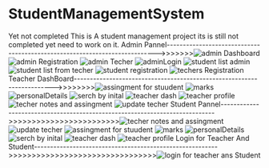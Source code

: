 # StudentManagementSystem
Yet  not completed
This is A student management project its is still not completed yet need to work on it.
Admin Pannel--------------------------------------------------------------------------->>>>>>>![admin  Dashboard](https://user-images.githubusercontent.com/55123293/135561626-f730178c-73c4-4158-99db-b2e0cbef6e75.png)
![admin Registration](https://user-images.githubusercontent.com/55123293/135561630-1a219bf0-470b-466b-9d53-35ceda6b27fb.png)
![admin Techer](https://user-images.githubusercontent.com/55123293/135561633-4dc7dc2d-96cd-43d2-8e44-8d7229a0724d.png)
![adminLogin](https://user-images.githubusercontent.com/55123293/135561634-a8213753-304c-4d46-b5ee-6a9844c6e9bc.png)
![student list admin](https://user-images.githubusercontent.com/55123293/135561639-161900f1-b099-4071-bd9d-41cb6069538c.png)
![student list from techer](https://user-images.githubusercontent.com/55123293/135561641-6d27e329-a4df-4ea1-a703-919628eba17c.png)
![student registration](https://user-images.githubusercontent.com/55123293/135561643-f327a9a3-1edd-4d34-bbfa-a7d85e5786dd.png)
![techers Registration](https://user-images.githubusercontent.com/55123293/135561645-ef9b58a5-0c18-464d-9752-d4311e9f12b7.png)
Teacher DashBoard----------------------------------------------------------------------->>>>>>>>![assingment for stuudent](https://user-images.githubusercontent.com/55123293/135561692-f404fe90-5a2f-45f8-a0d2-4818e0dc2311.png)
![marks](https://user-images.githubusercontent.com/55123293/135561694-a2fb95b3-599f-4b8f-a431-023e414bdb52.png)
![personalDetails](https://user-images.githubusercontent.com/55123293/135561696-03c6e161-476b-4b09-923d-f375f352deb4.png)
![serch by inital](https://user-images.githubusercontent.com/55123293/135561698-4d259d16-f00c-4654-b3a9-9228c26684b0.png)
![teacher dash](https://user-images.githubusercontent.com/55123293/135561700-6790dcc6-bb46-42ba-8ef5-3b4c4e456597.png)
![teacher profile](https://user-images.githubusercontent.com/55123293/135561701-a0ce650e-3255-491f-ae05-26772dd37668.png)
![techer notes and assingment](https://user-images.githubusercontent.com/55123293/135561703-fb024b5d-fff7-472b-afe1-1fd3497551f0.png)
![update techer](https://user-images.githubusercontent.com/55123293/135561705-c29a67f0-7d27-48fb-a0b1-ad38bf2061eb.png)
Student Pannel---------------------------------------------------------------------------->>>>>>>>>>>>>>>>>>>>>>>>![techer notes and assingment](https://user-images.githubusercontent.com/55123293/135561737-e569ae9f-bf24-4a0a-9c86-7185b1333329.png)
![update techer](https://user-images.githubusercontent.com/55123293/135561739-454de578-f206-4a02-b4a6-13dfc98068df.png)
![assingment for stuudent](https://user-images.githubusercontent.com/55123293/135561740-b4bd1552-ff8f-4222-a724-f8899d6c1a49.png)
![marks](https://user-images.githubusercontent.com/55123293/135561743-b47b6eae-b42f-4758-ab45-e17cf1110aca.png)
![personalDetails](https://user-images.githubusercontent.com/55123293/135561744-137ebd36-4744-4412-93f5-c051184cc179.png)
![serch by inital](https://user-images.githubusercontent.com/55123293/135561748-50ecb984-b9dd-469e-9134-363b37318123.png)
![teacher dash](https://user-images.githubusercontent.com/55123293/135561749-e9a7c424-b6e8-4deb-a88e-873b7f02f9ef.png)
![teacher profile](https://user-images.githubusercontent.com/55123293/135561750-16dee876-152f-4dda-b37a-626af2a077ee.png)
Login for Teacher And Student--------------------------------------------------------->>>>>>>>>>>>>>>>>>>>>>>>>>>>>>>>![login for teacher ans Student](https://user-images.githubusercontent.com/55123293/135561861-a5427b5c-0a67-41eb-92ba-df91e0cc70b3.png)
